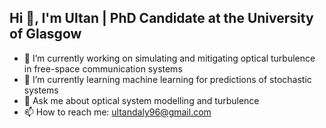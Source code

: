 ## Hi 👋, I'm Ultan | PhD Candidate at the University of Glasgow

- 🔭 I’m currently working on simulating and mitigating optical turbulence in free-space communication systems
- 🌱 I’m currently learning machine learning for predictions of stochastic systems
- 💬 Ask me about optical system modelling and turbulence
- 📫 How to reach me: ultandaly96@gmail.com
<!--
**ultand/ultand** is a ✨ _special_ ✨ repository because its `README.md` (this file) appears on your GitHub profile.

Here are some ideas to get you started:

- 👯 I’m looking to collaborate on ...
- 🤔 I’m looking for help with ...
- 😄 Pronouns: ...
- ⚡ Fun fact: ...
-->
